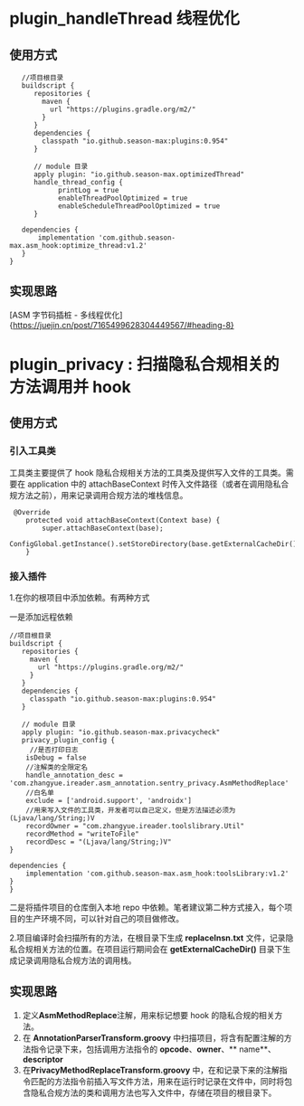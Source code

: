 # plugin_handleThread 线程优化
## 使用方式
```
   //项目根目录
   buildscript {
      repositories {
        maven {
          url "https://plugins.gradle.org/m2/"
        }
      }
      dependencies {
        classpath "io.github.season-max:plugins:0.954"
      }
      
      // module 目录
      apply plugin: "io.github.season-max.optimizedThread"
      handle_thread_config {
            printLog = true
            enableThreadPoolOptimized = true
            enableScheduleThreadPoolOptimized = true
      }
   
   dependencies {
       implementation 'com.github.season-max.asm_hook:optimize_thread:v1.2'
   }
}
   ```
## 实现思路
[ASM 字节码插桩 - 多线程优化]{https://juejin.cn/post/7165499628304449567/#heading-8}


# plugin_privacy : 扫描隐私合规相关的方法调用并 hook

## 使用方式

### 引入工具类
工具类主要提供了 hook 隐私合规相关方法的工具类及提供写入文件的工具类。需要在 application 中的 attachBaseContext 时传入文件路径（或者在调用隐私合规方法之前），用来记录调用合规方法的堆栈信息。
   ```
    @Override
       protected void attachBaseContext(Context base) {
           super.attachBaseContext(base);
           ConfigGlobal.getInstance().setStoreDirectory(base.getExternalCacheDir().getAbsolutePath());
       }
   ```

### 接入插件
1.在你的根项目中添加依赖。有两种方式

一是添加远程依赖
   ```
   //项目根目录
   buildscript {
      repositories {
        maven {
          url "https://plugins.gradle.org/m2/"
        }
      }
      dependencies {
        classpath "io.github.season-max:plugins:0.954"
      }
      
      // module 目录
      apply plugin: "io.github.season-max.privacycheck"
      privacy_plugin_config {
   		//是否打印日志
       isDebug = false
       //注解类的全限定名
       handle_annotation_desc = 'com.zhangyue.ireader.asm_annotation.sentry_privacy.AsmMethodReplace'
       //白名单
       exclude = ['android.support', 'androidx']
       //用来写入文件的工具类，开发者可以自己定义，但是方法描述必须为 (Ljava/lang/String;)V
       recordOwner = "com.zhangyue.ireader.toolslibrary.Util"
       recordMethod = "writeToFile"
       recordDesc = "(Ljava/lang/String;)V"
   }
   
   dependencies {
       implementation 'com.github.season-max.asm_hook:toolsLibrary:v1.2'
   }
}
   ```

二是将插件项目的仓库倒入本地 repo 中依赖。笔者建议第二种方式接入，每个项目的生产环境不同，可以针对自己的项目做修改。

2.项目编译时会扫描所有的方法，在根目录下生成 **replaceInsn.txt** 文件，记录隐私合规相关方法的位置。在项目运行期间会在 **getExternalCacheDir()**
   目录下生成记录调用隐私合规方法的调用栈。

## 实现思路

1. 定义**AsmMethodReplace**注解，用来标记想要 hook 的隐私合规的相关方法。
2. 在 **AnnotationParserTransform.groovy** 中扫描项目，将含有配置注解的方法指令记录下来，包括调用方法指令的 **opcode**、**owner**、**
   name**、**descriptor**
3. 在**PrivacyMethodReplaceTransform.groovy**
   中，在和记录下来的注解指令匹配的方法指令前插入写文件方法，用来在运行时记录在文件中，同时将包含隐私合规方法的类和调用方法也写入文件中，存储在项目的根目录下。
